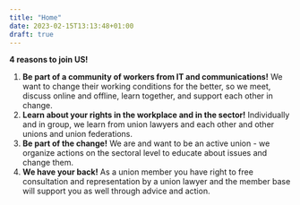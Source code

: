 ```yaml
---
title: "Home"
date: 2023-02-15T13:13:48+01:00
draft: true
---
```

**4 reasons to join US!**

1. **Be part of a community of workers from IT and communications!** We want to change their working conditions for the better, so we meet, discuss online and offline, learn together, and support each other in change.
1. **Learn about your rights in the workplace and in the sector!** Individually and in group, we learn from union lawyers and each other and other unions and union federations.
1. **Be part of the change!** We are and want to be an active union - we organize actions on the sectoral level to educate about issues and change them. 
1. **We have your back!** As a union member you have right to free consultation and representation by a union lawyer and the member base will support you as well through advice and action.


